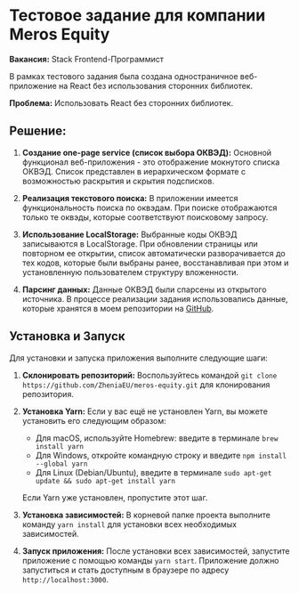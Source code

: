 # Тестовое задание для компании Meros Equity

**Вакансия:** Stack Frontend-Программист

В рамках тестового задания была создана одностраничное веб-приложение на React без использования сторонних библиотек.

**Проблема:** Использовать React без сторонних библиотек.

## Решение:

1. **Создание one-page service (список выбора ОКВЭД):** Основной функционал веб-приложения - это отображение мокнутого списка ОКВЭД. Список представлен в иерархическом формате с возможностью раскрытия и скрытия подсписков.

2. **Реализация текстового поиска:** В приложении имеется функциональность поиска по оквэдам. При поиске отображаются только те оквэды, которые соответствуют поисковому запросу.

3. **Использование LocalStorage:** Выбранные коды ОКВЭД записываются в LocalStorage. При обновлении страницы или повторном ее открытии, список автоматически разворачивается до тех кодов, которые были выбраны ранее, восстанавливая при этом и установленную пользователем структуру вложенности.

4. **Парсинг данных:** Данные ОКВЭД были спарсены из открытого источника. В процессе реализации задания использовались данные, которые хранятся в моем репозитории на [GitHub](https://github.com/ZheniaEU/meros-equity).

## Установка и Запуск

Для установки и запуска приложения выполните следующие шаги:

1. **Склонировать репозиторий:** Воспользуйтесь командой `git clone https://github.com/ZheniaEU/meros-equity.git` для клонирования репозитория.

2. **Установка Yarn:** Если у вас ещё не установлен Yarn, вы можете установить его следующим образом:
    - Для macOS, используйте Homebrew: введите в терминале `brew install yarn`
    - Для Windows, откройте командную строку и введите `npm install --global yarn`
    - Для Linux (Debian/Ubuntu), введите в терминале `sudo apt-get update && sudo apt-get install yarn`

    Если Yarn уже установлен, пропустите этот шаг.

3. **Установка зависимостей:** В корневой папке проекта выполните команду `yarn install` для установки всех необходимых зависимостей.

4. **Запуск приложения:** После установки всех зависимостей, запустите приложение с помощью команды `yarn start`. Приложение должно запуститься и стать доступным в браузере по адресу `http://localhost:3000`.
